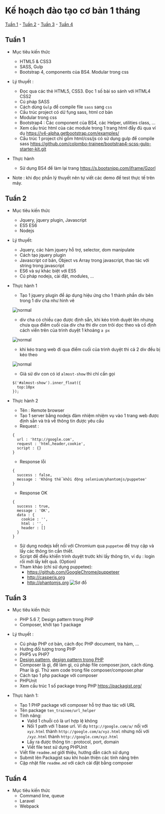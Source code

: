 # Kế hoạch đào tạo cơ bản 1 tháng

[Tuần 1](#tuần-1) - [Tuần 2](#tuần-2) - [Tuần 3](#tuần-3) - [Tuần 4](#tuần-4)

## Tuần 1
- Mục tiêu kiến thức
  - HTML5 & CSS3
  - SASS, Gulp
  - Bootstrap 4, components của BS4. Modular trong css

- Lý thuyết : 
  - Đọc qua các thẻ HTML5, CSS3. Đọc 1 số bài so sánh với HTML4 CSS2
  - Cú pháp SASS
  - Cách dùng `Gulp` để compile file `sass` sang `css`
  - Cấu trúc project có dử fụng sass, html cơ bản
  - Modular trong css
  - Bootstrap4 : Các component của BS4, các Helper, utilities class, ...
  - Xem cấu trúc html của các module trong 1 trang html đầy đủ qua ví dụ https://v4-alpha.getbootstrap.com/examples/
  - Cấu trúc 1 project chỉ gồm html/css/js có sử dụng gulp để compile sass https://github.com/colombo-trainee/bootstrap4-scss-gulp-starter-kit.git

- Thực hành
  - Sử dụng BS4 để làm lại trang https://s.bootsnipp.com/iframe/Gzorl

- Note : khi đọc phần lý thuyết nên tự viết các demo để test thực tế trên máy.

## Tuần 2
- Mục tiêu kiến thức
  - Jquery, jquery plugin, Javascript
  - ES5 ES6
  - Nodejs

- Lý thuyết:
  - Jquery, các hàm jquery hỗ trợ, selector, dom manipulate
  - Cách tạo jquery plugin
  - Javascript cơ bản, Object vs Array trong javascript, thao tác với string trong javascript
  - ES6 và sự khác biệt với ES5
  - Cú pháp nodejs, cài đặt, modules, ...

- Thực hành 1
  - Tạo 1 jquery plugin để áp dụng hiệu ứng cho 1 thành phần div bên trong 1 div cha như hình vẽ

  ![normal](images/normal.png)
  - div cha có chiều cao được định sẵn, khi kéo trình duyệt lên nhưng chưa qua điểm cuối của div cha thì div con trôi dọc theo và cố định cách viền trên của trình duyệt 1 khoảng `a px`

  ![normal](images/scroll%201.png)
  - khi kéo trang web đi qua điểm cuối của trình duyệt thì cả 2 div đều bị kéo theo

  ![normal](images/scroll%202.png)
  - Giả sử div con có id `almost-show` thì chỉ cần gọi
  ```
  $('#almost-show').inner_float({
    top:10px
  });
  ```

- Thực hành 2
  - Tên : Remote browser
  - Tạo 1 server bằng nodejs đảm nhiệm nhiệm vụ vào 1 trang web được định sẵn và trả về thông tin được yêu cầu
  - Request :
  ```
  {
    url : 'http://google.com',
    request : 'html,header,cookie',
    script : {}
  }
  ```
  - Response lỗi 

  ```
  {
    success : false,
    message : 'Không thể khởi động selenium/phantomjs/puppetee'
  }
  ```

  - Response OK 
  ```
  {
    success : true,
    message : 'OK',
    data : {
      cookie : '',
      html : '',
      header : []
    }
  }
  ```

  - Sử dụng nodejs kết nối với Chromium qua `puppetee` để truy cập và lấy các thông tin cần thiết.
  - Script để điều khiển trình duyệt trước khi lấy thông tin, ví dụ : login rồi mới lấy kết quả. (Option)
  - Tham khảo (chỉ sử dụng puppetee): 
    - https://github.com/GoogleChrome/puppeteer
    - http://casperjs.org
    - http://phantomjs.org
  ![Sơ đồ](remote%20browser.png)

## Tuần 3
- Mục tiêu kiến thức
  - PHP 5.6 7, Design pattern trong PHP
  - Composer, khởi tạo 1 package

- Lý thuyết :
  - Cú pháp PHP cơ bản, cách đọc PHP document, tra hàm, ...
  - Hướng đối tượng trong PHP
  - PHP5 vs PHP7
  - [Design pattern](https://github.com/kamranahmedse/design-patterns-for-humans), [design pattern trong PHP](https://github.com/domnikl/DesignPatternsPHP)
  - Composer là gì, để làm gì, cú pháp file composer.json, cách dùng. Phar là gì. Thử xem code trong file composer/composer.phar 
  - Cách tạo 1 php package với composer
  - PHPUnit
  - Xem cấu trúc 1 số package trong PHP https://packagist.org/

- Thực hành 1:
  - Tạo 1 PHP package với composer hỗ trợ thao tác với URL
  - Tên package `ten_trainee/url_helper`
  - Tính năng:
    - Valid 1 chuỗi có là url hợp lệ không
    - Nối 1 path với 1 base url. Ví dụ `http://google.com/a/` nối với `xyz.html` thành `http://google.com/a/xyz.html` nhưng nối với `/xyz.html` thành `http://google.com/xyz.html`
    - Lấy ra được thông tin : protocol, port, domain
    - Viết file test sử dụng PHPUnit
  - Viết file `readme.md` giới thiệu, hướng dẫn cách sử dụng
  - Submit lên Packagist sau khi hoàn thiện các tính năng trên
  - Cập nhật file `readme.md` với cách cài đặt bằng composer


## Tuần 4
- Mục tiêu kiến thức
  - Command line, queue
  - Laravel
  - Webpack 
